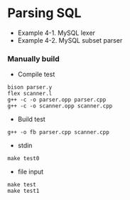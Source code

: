 # Parsing SQL
* Example 4-1. MySQL lexer
* Example 4-2. MySQL subset parser

### Manually build
* Compile test
```
bison parser.y
flex scanner.l
g++ -c -o parser.opp parser.cpp
g++ -c -o scanner.opp scanner.cpp
```

* Build test
```
g++ -o fb parser.cpp scanner.cpp
```

* stdin
```
make test0
```

* file input
```
make test
make test1
```